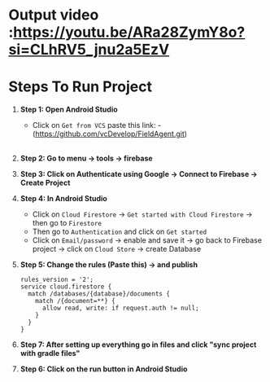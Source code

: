 # Output video :https://youtu.be/ARa28ZymY8o?si=CLhRV5_jnu2a5EzV
# Steps To Run Project

1. **Step 1: Open Android Studio**
    - Click on `Get from VCS` paste this link: - (https://github.com/vcDevelop/FieldAgent.git)
    <br>

2. **Step 2: Go to menu -> tools -> firebase**
    <br>

3. **Step 3: Click on Authenticate using Google -> Connect to Firebase -> Create Project**
    <br>

5. **Step 4: In Android Studio**
    - Click on `Cloud Firestore` -> `Get started with Cloud Firestore` -> then go to `Firestore`<br>
    - Then go to `Authentication` and click on `Get started`<br>
    - Click on `Email/password` -> enable and save it -> go back to Firebase project -> click on `Cloud Store` -> create Database

6. **Step 5: Change the rules (Paste this) -> and publish**<br>
    ```firebase
    rules_version = '2';
    service cloud.firestore {
      match /databases/{database}/documents {
        match /{document=**} {
          allow read, write: if request.auth != null;
        }
      }
    }
    ```

9. **Step 7:  After setting up everything go in files and click "sync project with gradle files"**
9. **Step 6: Click on the run button in Android Studio**
